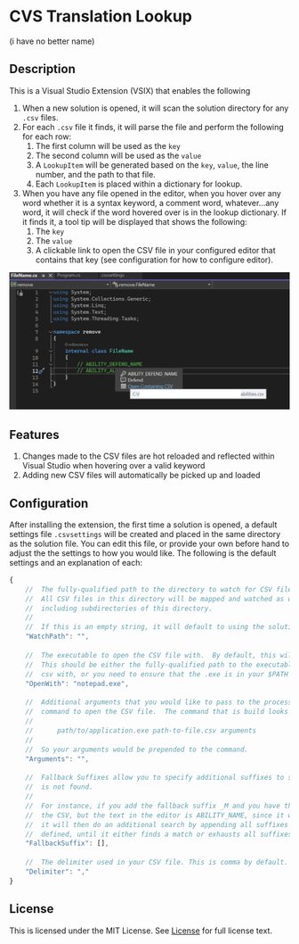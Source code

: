 # CVS Translation Lookup
(i have no better name)

## Description
This is a Visual Studio Extension (VSIX) that enables the following
1. When a new solution is opened, it will scan the solution directory for any `.csv` files.
2. For each `.csv` file it finds, it will parse the file and perform the following for each row:
   1. The first column will be used as the `key`
   2. The second column will be used as the `value`
   3. A `LookupItem` will be generated based on the `key`, `value`, the line number, and the path to that file.
   4. Each `LookupItem` is placed within a dictionary for lookup.
3. When you have any file opened in the editor, when you hover over any word whether it is a syntax keyword, a comment word, whatever...any word, it will check if the word hovered over is in the lookup dictionary. If it finds it, a tool tip will be displayed that shows the following:
   1. The `key`
   2. The `value`
   3. A clickable link to open the CSV file in your configured editor that contains that key (see configuration for how to configure editor).

![Alt text](./.images/image.png)

## Features
1. Changes made to the CSV files are hot reloaded and reflected within Visual Studio when hovering over a valid keyword
2. Adding new CSV files will automatically be picked up and loaded

## Configuration
After installing the extension, the first time a solution is opened, a default settings file `.csvsettings` will be created and placed in the same directory as the solution file.  You can edit this file, or provide your own before hand to adjust the the settings to how you would like.  The following is the default settings and an explanation of each:

```js
{
    //  The fully-qualified path to the directory to watch for CSV files.
    //  All CSV files in this directory will be mapped and watched as well as any new files added
    //  including subdirectories of this directory.
    //
    //  If this is an empty string, it will default to using the solution directory instead.
    "WatchPath": "",

    //  The executable to open the CSV file with.  By default, this will use notepad.exe
    //  This should be either the fully-qualified path to the executable .exe file to open the
    //  csv with, or you need to ensure that the .exe is in your $PATH environment variable.
    "OpenWith": "notepad.exe",

    //  Additional arguments that you would like to pass to the process when executing the
    //  command to open the CSV file.  The command that is build looks like the following
    //
    //      path/to/application.exe path-to-file.csv arguments
    //
    //  So your arguments would be prepended to the command.
    "Arguments": "",

    //  Fallback Suffixes allow you to specify additional suffixes to search for if a token word
    //  is not found.
    //
    //  For instance, if you add the fallback suffix _M and you have the token ABILITY_NAME_M  as the key in
    //  the CSV, but the text in the editor is ABILITY_NAME, since it will not find the ABILITY_NAME key,
    //  it will then do an additional search by appending all suffixes defined here, in order of the suffixes
    //  defined, until it either finds a match or exhausts all suffixes.
    "FallbackSuffix": [],

    //  The delimiter used in your CSV file. This is comma by default.
    "Delimiter": ","
}
```

## License
This is licensed under the MIT License. See [License](LICENSE) for full license text.
